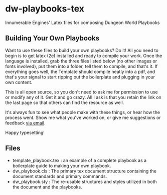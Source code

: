 # dw-playbooks-tex
Innumerable Engines' Latex files for composing Dungeon World Playbooks

## Building Your Own Playbooks

Want to use these files to build your own playbooks?  Do it!  All you need to begin is to get latex (2e) installed and ready to compile your work.  Once the language is installed, grab the three files listed below (no other images or fonts involved), put them into a folder, tell them to compile, and that's it.  If everything goes well, the Template should compile neatly into a pdf, and that's your signal to start ripping out the boilerplate and plugging in your own content.

This is all open source, so you don't need to ask me for permission to use or modify any of it.  Get it and go crazy.  All I ask is that you retain the link on the last page so that others can find the resource as well.

It's always fun to see what people make with these things, or hear how the process went.  Show me what you've worked on, or give me suggestions or feedback [via email](mailto:keepers@innumerable-engines.net).

Happy typesetting!

## Files

- template_playbook.tex : an example of a complete playbook as a boilerplate guide to making your own playbook.
- dw_playbook.cls : The primary tex document structure containing the document standards and primary commands.
- dw_playbook.sty : The re-usable structures and styles utilized in both the document and the playbooks.
